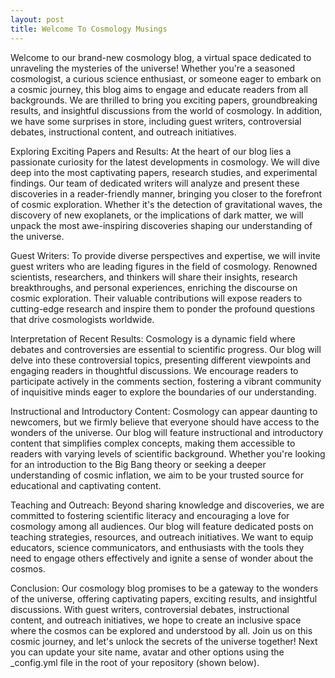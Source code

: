 ```yaml
---
layout: post
title: Welcome To Cosmology Musings
---
```


Welcome to our brand-new cosmology blog, a virtual space dedicated to unraveling the mysteries of the universe! Whether you're a seasoned cosmologist, a curious science enthusiast, or someone eager to embark on a cosmic journey, this blog aims to engage and educate readers from all backgrounds. We are thrilled to bring you exciting papers, groundbreaking results, and insightful discussions from the world of cosmology. In addition, we have some surprises in store, including guest writers, controversial debates, instructional content, and outreach initiatives. 

Exploring Exciting Papers and Results:
At the heart of our blog lies a passionate curiosity for the latest developments in cosmology. We will dive deep into the most captivating papers, research studies, and experimental findings. Our team of dedicated writers will analyze and present these discoveries in a reader-friendly manner, bringing you closer to the forefront of cosmic exploration. Whether it's the detection of gravitational waves, the discovery of new exoplanets, or the implications of dark matter, we will unpack the most awe-inspiring discoveries shaping our understanding of the universe.

Guest Writers:
To provide diverse perspectives and expertise, we will invite guest writers who are leading figures in the field of cosmology. Renowned scientists, researchers, and thinkers will share their insights, research breakthroughs, and personal experiences, enriching the discourse on cosmic exploration. Their valuable contributions will expose readers to cutting-edge research and inspire them to ponder the profound questions that drive cosmologists worldwide.

Interpretation of Recent Results:
Cosmology is a dynamic field where debates and controversies are essential to scientific progress. Our blog will delve into these controversial topics, presenting different viewpoints and engaging readers in thoughtful discussions. We encourage readers to participate actively in the comments section, fostering a vibrant community of inquisitive minds eager to explore the boundaries of our understanding.

Instructional and Introductory Content:
Cosmology can appear daunting to newcomers, but we firmly believe that everyone should have access to the wonders of the universe. Our blog will feature instructional and introductory content that simplifies complex concepts, making them accessible to readers with varying levels of scientific background. Whether you're looking for an introduction to the Big Bang theory or seeking a deeper understanding of cosmic inflation, we aim to be your trusted source for educational and captivating content.

Teaching and Outreach:
Beyond sharing knowledge and discoveries, we are committed to fostering scientific literacy and encouraging a love for cosmology among all audiences. Our blog will feature dedicated posts on teaching strategies, resources, and outreach initiatives. We want to equip educators, science communicators, and enthusiasts with the tools they need to engage others effectively and ignite a sense of wonder about the cosmos.

Conclusion:
Our cosmology blog promises to be a gateway to the wonders of the universe, offering captivating papers, exciting results, and insightful discussions. With guest writers, controversial debates, instructional content, and outreach initiatives, we hope to create an inclusive space where the cosmos can be explored and understood by all. Join us on this cosmic journey, and let's unlock the secrets of the universe together!
Next you can update your site name, avatar and other options using the _config.yml file in the root of your repository (shown below).


